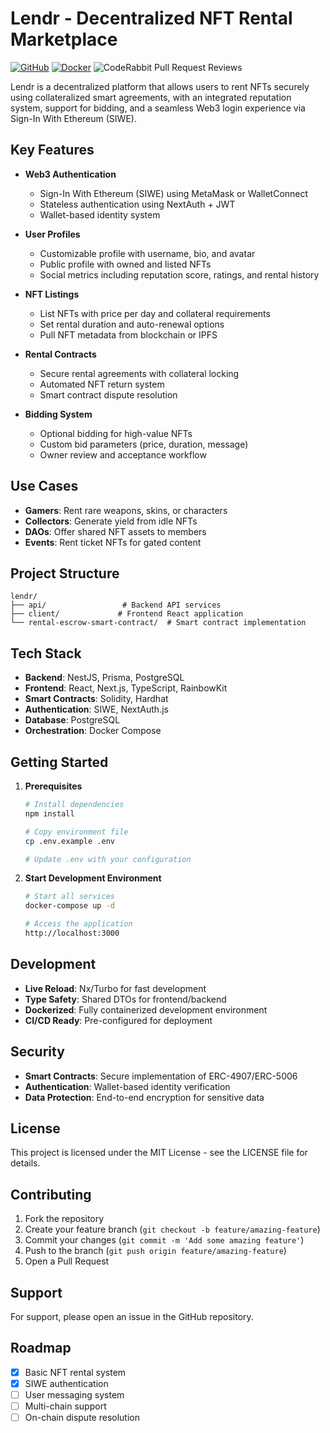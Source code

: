 # Lendr - Decentralized NFT Rental Marketplace

[![GitHub](https://img.shields.io/github/license/CS-Martin/lendr)](LICENSE)
[![Docker](https://img.shields.io/docker/pulls/csmartin/lendr)](https://hub.docker.com/r/csmartin/lendr)
![CodeRabbit Pull Request Reviews](https://img.shields.io/coderabbit/prs/github/CS-Martin/lendr?utm_source=oss&utm_medium=github&utm_campaign=CS-Martin%2Flendr&labelColor=171717&color=FF570A&link=https%3A%2F%2Fcoderabbit.ai&label=CodeRabbit+Reviews)

Lendr is a decentralized platform that allows users to rent NFTs securely using collateralized smart agreements, with an integrated reputation system, support for bidding, and a seamless Web3 login experience via Sign-In With Ethereum (SIWE).

## Key Features

- **Web3 Authentication**
  - Sign-In With Ethereum (SIWE) using MetaMask or WalletConnect
  - Stateless authentication using NextAuth + JWT
  - Wallet-based identity system

- **User Profiles**
  - Customizable profile with username, bio, and avatar
  - Public profile with owned and listed NFTs
  - Social metrics including reputation score, ratings, and rental history

- **NFT Listings**
  - List NFTs with price per day and collateral requirements
  - Set rental duration and auto-renewal options
  - Pull NFT metadata from blockchain or IPFS

- **Rental Contracts**
  - Secure rental agreements with collateral locking
  - Automated NFT return system
  - Smart contract dispute resolution

- **Bidding System**
  - Optional bidding for high-value NFTs
  - Custom bid parameters (price, duration, message)
  - Owner review and acceptance workflow

## Use Cases

- **Gamers**: Rent rare weapons, skins, or characters
- **Collectors**: Generate yield from idle NFTs
- **DAOs**: Offer shared NFT assets to members
- **Events**: Rent ticket NFTs for gated content

## Project Structure

```
lendr/
├── api/                 # Backend API services
├── client/             # Frontend React application
└── rental-escrow-smart-contract/  # Smart contract implementation
```

## Tech Stack

- **Backend**: NestJS, Prisma, PostgreSQL
- **Frontend**: React, Next.js, TypeScript, RainbowKit
- **Smart Contracts**: Solidity, Hardhat
- **Authentication**: SIWE, NextAuth.js
- **Database**: PostgreSQL
- **Orchestration**: Docker Compose

## Getting Started

1. **Prerequisites**
   ```bash
   # Install dependencies
   npm install
   
   # Copy environment file
   cp .env.example .env
   
   # Update .env with your configuration
   ```

2. **Start Development Environment**
   ```bash
   # Start all services
   docker-compose up -d
   
   # Access the application
   http://localhost:3000
   ```

## Development

- **Live Reload**: Nx/Turbo for fast development
- **Type Safety**: Shared DTOs for frontend/backend
- **Dockerized**: Fully containerized development environment
- **CI/CD Ready**: Pre-configured for deployment

## Security

- **Smart Contracts**: Secure implementation of ERC-4907/ERC-5006
- **Authentication**: Wallet-based identity verification
- **Data Protection**: End-to-end encryption for sensitive data

## License

This project is licensed under the MIT License - see the LICENSE file for details.

## Contributing

1. Fork the repository
2. Create your feature branch (`git checkout -b feature/amazing-feature`)
3. Commit your changes (`git commit -m 'Add some amazing feature'`)
4. Push to the branch (`git push origin feature/amazing-feature`)
5. Open a Pull Request

## Support

For support, please open an issue in the GitHub repository.

## Roadmap

- [x] Basic NFT rental system
- [x] SIWE authentication
- [ ] User messaging system
- [ ] Multi-chain support
- [ ] On-chain dispute resolution

